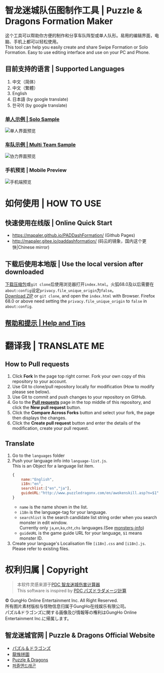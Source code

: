 ﻿智龙迷城队伍图制作工具 | Puzzle & Dragons Formation Maker
======
这个工具可以帮助你方便的制作和分享车队阵型或单人队形。易用的编辑界面，电脑、手机上都可以轻松使用。   
This tool can help you easily create and share Swipe Formation or Solo Formation. Easy to use editing interface and use on your PC and Phone.

## 目前支持的语言 | Supported Languages
1. 中文（简体）
1. 中文（繁體）
1. English
1. 日本語 (by google translate)
1. 한국어 (by google translate)

### [单人示例 \| Solo Sample](//mapaler.github.io/PADDashFormation/solo.html?d=%7B%22t%22%3A%22%E5%A4%A7%E5%8F%B7%E6%89%93%E9%87%8C%C2%B7%E4%B8%89%E9%92%88%22%2C%22d%22%3A%22%E6%B3%A8%E6%84%8F%E5%89%8D%E9%9D%A2%E5%87%A0%E5%85%B3%E8%A6%81%E5%BF%AB%E7%82%B9%E6%89%93%EF%BC%8C%E4%B8%8D%E7%84%B6%E5%B0%8F%E6%8A%A4%E5%A3%AB2%E6%8A%80%E8%B7%B3%E4%BA%86%EF%BC%8C%E4%BC%9A%E8%A2%AB%E5%B0%81%E8%A7%89%E9%86%92%E9%98%9F%E9%95%BF%E6%8D%B6%E6%AD%BB%E3%80%82%22%2C%22f%22%3A%5B%5B%5B%5B5139%2C102%2C9%2C99%2C%5B17%2C17%2C11%2C11%5D%2C1%5D%2C%5B4635%2C110%2C9%2C99%2C%5B27%2C27%2C27%5D%2C2%5D%2C%5B5004%2C110%2C9%2C99%2C%5B17%2C17%2C17%5D%2C0%5D%2C%5B4137%2C101%2C8%2C99%2C%5B23%2C23%2C11%2C11%5D%2C1%5D%2C%5B5331%2C110%2C9%2C99%2C%5B18%2C18%2C11%2C11%5D%2C2%5D%2C%5B5139%2C110%2C9%2C99%2C%5B17%2C17%2C11%2C11%5D%2C2%5D%5D%2C%5B%5B4140%2C99%2C5%2C99%5D%2C%5B4148%2C71%2C5%5D%2C%5B5257%2C99%2C6%5D%2C%5B5239%2C1%2C6%5D%2C%5B4154%2C99%2C5%5D%2C%5B4897%2C99%2C5%5D%5D%5D%5D%7D)
![单人界面预览](document/preview-solo.png)
### [车队示例 \| Multi Team Sample](//mapaler.github.io/PADDashFormation/multi.html?d=%7B%22t%22%3A%22%E6%88%91%E7%9A%84%E6%9C%A8%E8%BD%A6%E9%98%9F%7CMy%20Wood%20Dash%20Formation%22%2C%22d%22%3A%22%E6%88%91%E5%B9%B3%E6%97%B6%E7%9A%84%E6%9C%A8%E8%BD%A6%E9%98%9F%5Cn5%E4%B8%AASX%E5%88%9A%E5%A5%BD%E5%A4%9F%5Cn%E5%BC%80%E8%BD%A6%E4%BA%86%EF%BC%8C%E6%BB%B4%E6%BB%B4%22%2C%22f%22%3A%5B%5B%5B%5B4813%2C110%2C9%2C99%2C%5B20%2C20%2C20%5D%2C1%5D%2C%5B2948%2C99%2C6%2C99%2C%5B21%2C21%2C21%5D%5D%2C%5B2948%2C99%2C6%2C99%2C%5B22%2C22%5D%5D%2C%5B2948%2C99%2C6%2C99%2C%5B19%2C19%5D%5D%2C%5B5323%2C99%2C9%2C99%2C%5B20%2C20%2C11%2C11%5D%5D%5D%2C%5B%5B5267%2C99%2C5%5D%2C%5B3640%2C99%2C8%5D%2C%5B4986%2C1%2C4%5D%2C%5B0%5D%2C%5B0%5D%5D%5D%2C%5B%5B%5B2948%2C99%2C6%2C99%2C%5B22%2C13%2C13%5D%5D%2C%5B2948%2C99%2C6%2C99%2C%5B21%2C21%2C21%5D%5D%2C%5B2948%2C99%2C6%2C99%2C%5B22%2C22%2C22%5D%5D%2C%5B4813%2C110%2C9%2C99%2C%5B20%2C20%2C11%2C11%5D%2C1%5D%2C%5B5042%2C101%2C9%2C99%2C%5B20%2C20%2C11%2C11%5D%2C2%5D%5D%2C%5B%5B3640%2C99%2C8%5D%2C%5B4986%2C1%2C4%5D%2C%5B0%5D%2C%5B5267%2C1%2C5%2C99%5D%2C%5B5267%2C1%2C5%5D%5D%5D%5D%7D)
![协力界面预览](document/preview-main.png)
### 手机预览 \| Mobile Preview
![手机端预览](document/preview-mobile.jpg)

# 如何使用 | HOW TO USE
## 快速使用在线版 | Online Quick Start  
* https://mapaler.github.io/PADDashFormation/ (Github Pages)
* http://mapaler.gitee.io/paddashformation/ (码云的镜象，国内这个更快|Chinese mirror)

## 下载后使用本地版 | Use the local version after downloaded  
[下载压缩包](//github.com/Mapaler/PADDashFormation/archive/master.zip)或`git clone`后使用浏览器打开`index.html`。火狐68.0及以后需要在`about:config`设定`privacy.file_unique_origin`为`false`。  
[Download ZIP](//github.com/Mapaler/PADDashFormation/archive/master.zip) or `git clone`, and open the `index.html` with Browser. Firefox 68.0 or above need setting the `privacy.file_unique_origin` to `false` in `about:config`.

## [帮助和提示 | Help and Tips](help.md)

# 翻译我 | TRANSLATE ME
## How to **Pull requests**
1. Click **Fork** In the page top right corner. Fork your own copy of this repository to your account.
1. Use Git to clone/pull repository locally for modification (How to modify please see below).
1. Use Git to commit and push changes to your repository on GitHub.
1. Go to the **[Pull requests](//github.com/Mapaler/PADDashFormation/pulls)** page in the top middle of this repository, and click the **New pull request** button.
1. Click the **Compare Across Forks** button and select your fork, the page then displays the changes.
1. Click the **Create pull request** button and enter the details of the modification, create your pull request.

## Translate
1. Go to the `languages` folder
1. Push your language info into `language-list.js`.  
This is an Object for a language list item.
    ```js
    {
        name:"English",
        i18n:"en",
        searchlist:["en","ja"],
        guideURL:"http://www.puzzledragonx.com/en/awokenskill.asp?n=$1"
    }
    ```
    * `name` is the name shown in the list.
    * `i18n` is the language-tag for your language.
    * `searchlist` is the search candidate list string order when you search monster in edit window.  
    Currently only `ja`,`en`,`ko`,`cht`,`chs` languages.(See [monsters-info](monsters-info))
    * `guideURL` is the game guide URL for your language, `$1` means monster ID.
1. Create your language's Localisation file `[i18n].css` and `[i18n].js`.  
Please refer to existing files.

# 权利归属 | Copyright
> 本软件灵感来源于[PDC 智龙迷城伤害计算器](https://play.google.com/store/apps/details?id=com.corombo13.paddamagecal)  
> This software is inspired by [PDC パズドラダメージ計算](https://play.google.com/store/apps/details?id=com.corombo13.paddamagecal)

© GungHo Online Entertainment Inc. All Right Reserved.  
所有图片素材版权与怪物信息归属于GungHo在线娱乐有限公司。  
パズル&ドラゴンズに関する画像及び情報等の権利はGungHo Online Entertainment Inc.に帰属します。

## 智龙迷城官网 | Puzzle & Dragons Official Website
* [パズル＆ドラゴンズ](http://pad.gungho.jp)
* [龍族拼圖](https://pad.gungho.jp/hktw/pad/)
* [Puzzle & Dragons](https://www.puzzleanddragons.us/)
* [퍼즐앤드래곤](https://pad.neocyon.com/W/)